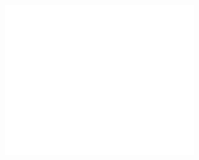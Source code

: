 <div align="center">
	<br>
	<picture>
		<img src="./test/1.svg" width="100%" height="400px" alt="hero">
	</picture>
	<br>
</div>
